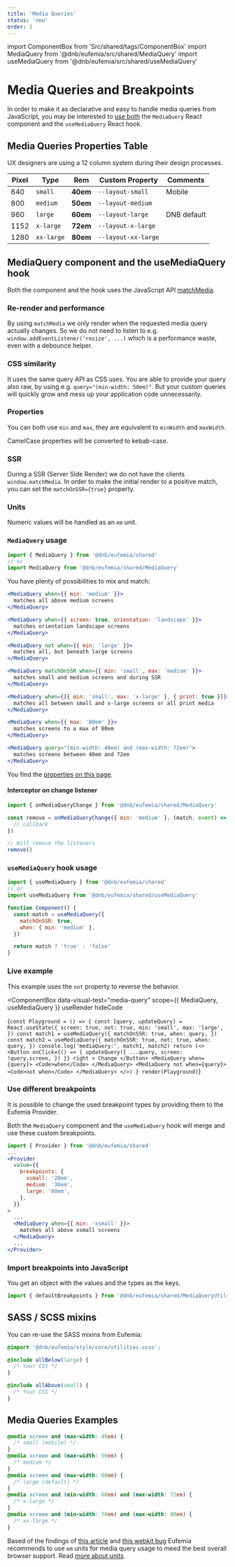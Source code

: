 ```yaml
---
title: 'Media Queries'
status: 'new'
order: 2
---
```


import ComponentBox from 'Src/shared/tags/ComponentBox'
import MediaQuery from '@dnb/eufemia/src/shared/MediaQuery'
import useMediaQuery from '@dnb/eufemia/src/shared/useMediaQuery'

# Media Queries and Breakpoints

In order to make it as declarative and easy to handle media queries from JavaScript, you may be interested to [use both](/uilib/usage/layout/media-queries#mediaquery-component-and-the-usemediaquery-hook) the `MediaQuery` React component and the `useMediaQuery` React hook.

## Media Queries Properties Table

UX designers are using a 12 column system during their design processes.

| Pixel | Type       | Rem      | Custom Property     | Comments    |
| ----- | ---------- | -------- | ------------------- | ----------- |
| 640   | `small`    | **40em** | `--layout-small`    | Mobile      |
| 800   | `medium`   | **50em** | `--layout-medium`   |             |
| 960   | `large`    | **60em** | `--layout-large`    | DNB default |
| 1152  | `x-large`  | **72em** | `--layout-x-large`  |             |
| 1280  | `xx-large` | **80em** | `--layout-xx-large` |             |

<!-- | 1440  | `xxx-large` | **90em** | `--layout-xxx-large` |             | -->

## MediaQuery component and the useMediaQuery hook

Both the component and the hook uses the JavaScript API [matchMedia](https://developer.mozilla.org/en-US/docs/Web/API/Window/matchMedia).

### Re-render and performance

By using `matchMedia` we only render when the requested media query actually changes. So we do not need to listen to e.g. `window.addEventListener('resize', ...)` which is a performance waste, even with a debounce helper.

### CSS similarity

It uses the same query API as CSS uses. You are able to provide your query also raw, by using e.g. `query="(min-width: 50em)"`. But your custom queries will quickly grow and mess up your application code unnecessarily.

### Properties

You can both use `min` and `max`, they are equivalent to `minWidth` and `maxWidth`.

CamelCase properties will be converted to kebab-case.

### SSR

During a SSR (Server Side Render) we do not have the clients `window.matchMedia`. In order to make the initial render to a positive match, you can set the `matchOnSSR={true}` property.

### Units

Numeric values will be handled as an `em` unit.

### `MediaQuery` usage

```js
import { MediaQuery } from '@dnb/eufemia/shared'
// or
import MediaQuery from '@dnb/eufemia/shared/MediaQuery'
```

You have plenty of possibilities to mix and match:

```jsx
<MediaQuery when={{ min: 'medium' }}>
  matches all above medium screens
</MediaQuery>

<MediaQuery when={{ screen: true, orientation: 'landscape' }}>
  matches orientation landscape screens
</MediaQuery>

<MediaQuery not when={{ min: 'large' }}>
  matches all, but beneath large screens
</MediaQuery>

<MediaQuery matchOnSSR when={{ min: 'small', max: 'medium' }}>
  matches small and medium screens and during SSR
</MediaQuery>

<MediaQuery when={[{ min: 'small', max: 'x-large' }, { print: true }]}>
  matches all between small and x-large screens or all print media
</MediaQuery>

<MediaQuery when={{ max: '80em' }}>
  matches screens to a max of 80em
</MediaQuery>

<MediaQuery query="(min-width: 40em) and (max-width: 72em)">
  matches screens between 40em and 72em
</MediaQuery>
```

You find the [properties on this page](/uilib/shared/media-query/properties).

#### Interceptor on change listener

```jsx
import { onMediaQueryChange } from '@dnb/eufemia/shared/MediaQuery'

const remove = onMediaQueryChange({ min: 'medium' }, (match, event) => {
  // callback
})

// Will remove the listeners
remove()
```

### `useMediaQuery` hook usage

```js
import { useMediaQuery } from '@dnb/eufemia/shared'
// or
import useMediaQuery from '@dnb/eufemia/shared/useMediaQuery'
```

```jsx
function Component() {
  const match = useMediaQuery({
    matchOnSSR: true,
    when: { min: 'medium' },
  })

  return match ? 'true' : 'false'
}
```

### Live example

This example uses the `not` property to reverse the behavior.

<!-- prettier-ignore-start -->

<ComponentBox
  data-visual-test="media-query"
  scope={{ MediaQuery, useMediaQuery }}
  useRender
  hideCode
>
{`
const Playground = () => {
  const [query, updateQuery] = React.useState({
    screen: true,
    not: true,
    min: 'small',
    max: 'large',
  })
  const match1 = useMediaQuery({
    matchOnSSR: true,
    when: query,
  })
  const match2 = useMediaQuery({
    matchOnSSR: true,
    not: true,
    when: query,
  })
  console.log('mediaQuery:', match1, match2)
  return (<>
    <Button
      onClick={() => {
        updateQuery({
          ...query,
          screen: !query.screen,
        })
      }}
      right
    >
      Change
    </Button>
    <MediaQuery when={query}>
      <Code>when</Code>
    </MediaQuery>
    <MediaQuery not when={query}>
      <Code>not when</Code>
    </MediaQuery>
  </>)
}
render(Playground)
`}
</ComponentBox>

<!-- prettier-ignore-end -->

### Use different breakpoints

It is possible to change the used breakpoint types by providing them to the Eufemia Provider.

Both the `MediaQuery` component and the `useMediaQuery` hook will merge and use these custom breakpoints.

```jsx
import { Provider } from '@dnb/eufemia/shared'
...
<Provider
  value={{
    breakpoints: {
      xsmall: '20em',
      medium: '30em',
      large: '60em',
    },
  }}
>
  ...
  <MediaQuery when={{ min: 'xsmall' }}>
    matches all above xsmall screens
  </MediaQuery>
  ...
</Provider>
```

### Import breakpoints into JavaScript

You get an object with the values and the types as the keys.

```js
import { defaultBreakpoints } from '@dnb/eufemia/shared/MediaQueryUtils'
```

## SASS / SCSS mixins

You can re-use the SASS mixins from Eufemia:

```scss
@import '@dnb/eufemia/style/core/utilities.scss';

@include allBelow(large) {
  /* Your CSS */
}

@include allAbove(small) {
  /* Your CSS */
}
```

## Media Queries Examples

```css
@media screen and (max-width: 40em) {
  /* small (mobile) */
}
@media screen and (max-width: 50em) {
  /* medium */
}
@media screen and (max-width: 60em) {
  /* large (default) */
}
@media screen and (min-width: 60em) and (max-width: 72em) {
  /* x-large */
}
@media screen and (min-width: 70em) and (max-width: 80em) {
  /* xx-large */
}
```

Based of the findings of [this article](https://zellwk.com/blog/media-query-units/) and [this webkit bug](https://bugs.webkit.org/show_bug.cgi?id=156684) Eufemia recommends to use `em` units for media query usage to meed the best overall browser support. Read [more about units](/uilib/usage/best-practices/for-styling#units).
